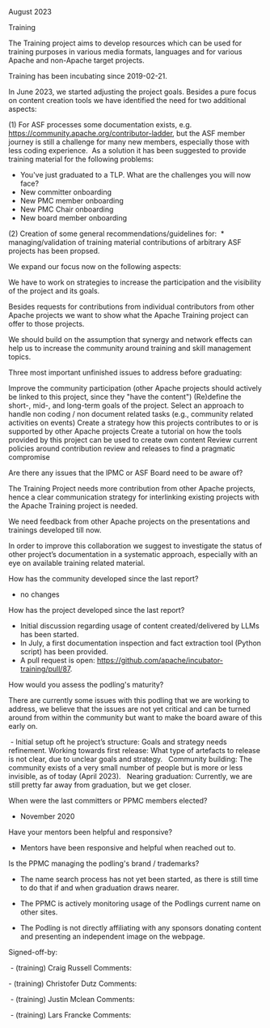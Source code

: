 August 2023

Training

The Training project aims to develop resources which can be used for training purposes in various media formats, languages and for various Apache and non-Apache target projects.

Training has been incubating since 2019-02-21.

In June 2023, we started adjusting the project goals. Besides a pure focus on content creation tools we have identified the need for two additional aspects:

(1) For ASF processes some documentation exists, e.g. https://community.apache.org/contributor-ladder, but the ASF member journey is still a challenge for many new members, especially those with less coding experience. 
As a solution it has been suggested to provide training material for the following problems: 
* You've just graduated to a TLP. What are the challenges you will now face?
* New committer onboarding
* New PMC member onboarding
* New PMC Chair onboarding
* New board member onboarding

(2) Creation of some general recommendations/guidelines for:
 * managing/validation of training material contributions of arbitrary ASF projects has been propsed.

We expand our focus now on the following aspects:

We have to work on strategies to increase the participation and the visibility of the project and its goals.

Besides requests for contributions from individual contributors from other Apache projects we want to show what the Apache Training project can offer to those projects.

We should build on the assumption that synergy and network effects can help us to increase the community around training and skill management topics.




Three most important unfinished issues to address before graduating:

Improve the community participation (other Apache projects should actively be linked to this project, since they "have the content")
(Re)define the short-, mid-, and long-term goals of the project.
Select an approach to handle non coding / non document related tasks (e.g., community related activities on events)
Create a strategy how this projects contributes to or is supported by other Apache projects
Create a tutorial on how the tools provided by this project can be used to create own content
Review current policies around contribution review and releases to find a pragmatic compromise

Are there any issues that the IPMC or ASF Board need to be aware of?

The Training Project needs more contribution from other Apache projects, hence a clear communication strategy for interlinking existing projects with the Apache Training project is needed.

We need feedback from other Apache projects on the presentations and trainings developed till now.

In order to improve this collaboration we suggest to investigate the status of other project’s documentation in a systematic approach, especially with an eye on available training related material.



How has the community developed since the last report?

 - no changes




How has the project developed since the last report?

 - Initial discussion regarding usage of content created/delivered by LLMs has been started.
 - In July, a first documentation inspection and fact extraction tool (Python script) has been provided.
 - A pull request is open: https://github.com/apache/incubator-training/pull/87.




How would you assess the podling's maturity?

There are currently some issues with this podling that we are working to address, we believe that the issues are not yet critical and can be turned around from within the community but want to make the board aware of this early on.

 - Initial setup oft he project’s structure: Goals and strategy needs refinement.
   Working towards first release: What type of artefacts to release is not clear, due to unclear goals and strategy.
   Community building: The community exists of a very small number of people but is more or less invisible, as of today (April 2023).
   Nearing graduation: Currently, we are still pretty far away from graduation, but we get closer.




When were the last committers or PPMC members elected?

 - November 2020




Have your mentors been helpful and responsive?

 - Mentors have been responsive and helpful when reached out to.




Is the PPMC managing the podling's brand / trademarks?

 - The name search process has not yet been started, as there is still time to do that if and when graduation draws nearer.

 - The PPMC is actively monitoring usage of the Podlings current name on other sites.

 - The Podling is not directly affiliating with any sponsors donating content and presenting an independent image on the webpage.




Signed-off-by:

 - (training) Craig Russell
   Comments: 


 - (training) Christofer Dutz
   Comments:


 - (training) Justin Mclean
   Comments:


 - (training) Lars Francke
   Comments:
